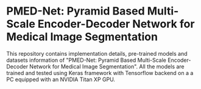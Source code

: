 # PMED-Net: Pyramid Based Multi-Scale Encoder-Decoder Network for Medical Image Segmentation
This repository contains implementation details, pre-trained models and datasets information  of "PMED-Net: Pyramid Based Multi-Scale Encoder-Decoder Network for Medical Image Segmentation".
All the models are trained and tested using Keras framework with Tensorflow backend on a a PC equipped with an NVIDIA Titan XP GPU.
